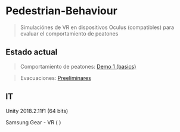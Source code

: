 # Pedestrian-Behaviour
>Simulaciónes de VR en dispositivos Oculus (compatibles) para
evaluar el comportamiento de peatones

## Estado actual
>Comportamiento de peatones: [Demo 1 (basics)](https://github.com/RicardoGuevara/Pedestrian-Behaviour/tree/master/comportamiento_peatones/demo/demo_basics)

>Evacuaciones: [Preeliminares](https://github.com/RicardoGuevara/Pedestrian-Behaviour/tree/master/evacuaciones)

## IT
Unity 2018.2.11f1 (64 bits)

Samsung Gear - VR ( )
